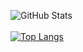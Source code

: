 <!--
**estebansalguero/estebansalguero** is a ✨ _special_ ✨ repository because its `README.md` (this file) appears on your GitHub profile.

Here are some ideas to get you started:

- 🔭 I’m currently working on ...
- 🌱 I’m currently learning ...
- 👯 I’m looking to collaborate on ...
- 🤔 I’m looking for help with ...
- 💬 Ask me about ...
- 📫 How to reach me: ...
- 😄 Pronouns: ...
- ⚡ Fun fact: ...
-->
![GitHub Stats](https://github-readme-stats.vercel.app/api?username=estebansalguero&theme=radical) <br /><br />
[![Top Langs](https://github-readme-stats.vercel.app/api/top-langs/?username=estebansalguero&layout=compact&theme=radical)](https://github.com/anuraghazra/github-readme-stats)
